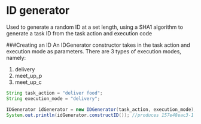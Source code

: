 # **ID generator**
Used to generate a random ID at a set length, using a SHA1 algorithm to generate a task ID from the task action and execution code

###Creating an ID
An IDGenerator constructor takes in the task action and execution mode as parameters. There are 3 types of execution modes, namely:
1. delivery
2. meet_up_p
3. meet_up_c

```java
String task_action = "deliver food";
String execution_mode = "delivery";

IDGenerator idGenerator = new IDGenerator(task_action, execution_mode);
System.out.println(idGenerator.constructID()); //produces 157e48eac3-1 as output
```

